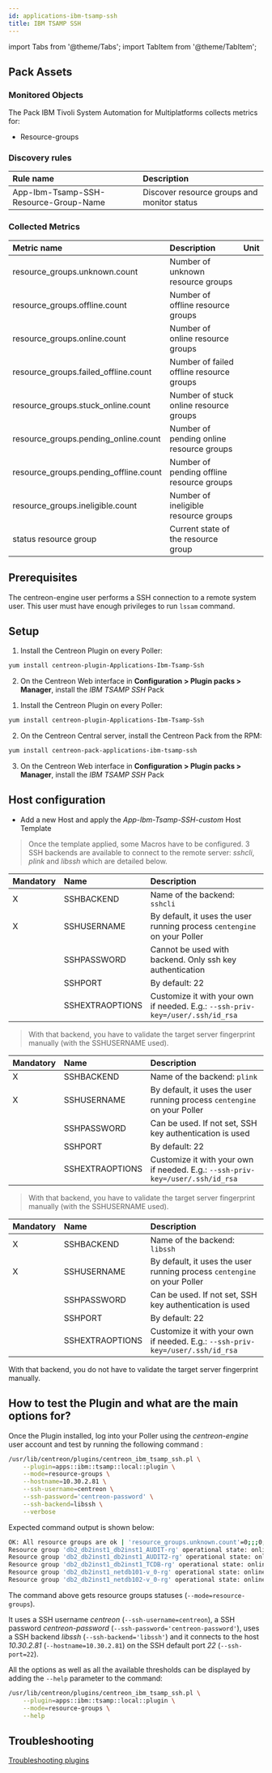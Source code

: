```yaml
---
id: applications-ibm-tsamp-ssh
title: IBM TSAMP SSH
---
```

import Tabs from '@theme/Tabs';
import TabItem from '@theme/TabItem';


## Pack Assets

### Monitored Objects

The Pack IBM Tivoli System Automation for Multiplatforms collects metrics for:
* Resource-groups

### Discovery rules

<Tabs groupId="sync">
<TabItem value="Services" label="Services">

| Rule name                             | Description                                 |
| :------------------------------------ | :------------------------------------------ |
| App-Ibm-Tsamp-SSH-Resource-Group-Name | Discover resource groups and monitor status |

</TabItem>
</Tabs>

### Collected Metrics

<Tabs groupId="sync">
<TabItem value="Resource-groups" label="Resource-groups">

| Metric name                           | Description                               | Unit  |
| :------------------------------------ | :---------------------------------------- | :---- |
| resource_groups.unknown.count         | Number of unknown resource groups         |       |
| resource_groups.offline.count         | Number of offline resource groups         |       |
| resource_groups.online.count          | Number of online resource groups          |       |
| resource_groups.failed_offline.count  | Number of failed offline resource groups  |       |
| resource_groups.stuck_online.count    | Number of stuck online resource groups    |       |
| resource_groups.pending_online.count  | Number of pending online resource groups  |       |
| resource_groups.pending_offline.count | Number of pending offline resource groups |       |
| resource_groups.ineligible.count      | Number of ineligible resource groups      |       |
| status resource group                 | Current state of the resource group       |       |

</TabItem>
</Tabs>

## Prerequisites

The centreon-engine user performs a SSH connection to a remote system user. This user must have enough privileges to run ```lssam``` command.

## Setup

<Tabs groupId="sync">
<TabItem value="Online License" label="Online License">

1. Install the Centreon Plugin on every Poller:

```bash
yum install centreon-plugin-Applications-Ibm-Tsamp-Ssh
```

2. On the Centreon Web interface in **Configuration > Plugin packs > Manager**, install the *IBM TSAMP SSH* Pack

</TabItem>
<TabItem value="Offline License" label="Offline License">

1. Install the Centreon Plugin on every Poller:

```bash
yum install centreon-plugin-Applications-Ibm-Tsamp-Ssh
```

2. On the Centreon Central server, install the Centreon Pack from the RPM:

```bash
yum install centreon-pack-applications-ibm-tsamp-ssh
```

3. On the Centreon Web interface in **Configuration > Plugin packs > Manager**, install the *IBM TSAMP SSH* Pack

</TabItem>
</Tabs>

## Host configuration

* Add a new Host and apply the *App-Ibm-Tsamp-SSH-custom* Host Template

> Once the template applied, some Macros have to be configured.
> 3 SSH backends are available to connect to the remote server: *sshcli*, *plink* and *libssh* which are detailed below.

<Tabs groupId="sync">
<TabItem value="sshcli backend" label="sshcli backend">

| Mandatory   | Name            | Description                                                                                 |
| :---------- | :-------------- | :------------------------------------------------------------------------------------------ |
| X           | SSHBACKEND      | Name of the backend: ```sshcli```                                                           |
| X           | SSHUSERNAME     | By default, it uses the user running process ```centengine``` on your Poller                |
|             | SSHPASSWORD     | Cannot be used with backend. Only ssh key authentication                                    |
|             | SSHPORT         | By default: 22                                                                              |
|             | SSHEXTRAOPTIONS | Customize it with your own if needed. E.g.: ```--ssh-priv-key=/user/.ssh/id_rsa```          |

> With that backend, you have to validate the target server fingerprint manually (with the SSHUSERNAME used).

</TabItem>
<TabItem value="plink backend" label="plink backend">

| Mandatory   | Name            | Description                                                                                 |
| :---------- | :-------------- | :------------------------------------------------------------------------------------------ |
| X           | SSHBACKEND      | Name of the backend: ```plink```                                                            |
| X           | SSHUSERNAME     | By default, it uses the user running process ```centengine``` on your Poller                |
|             | SSHPASSWORD     | Can be used. If not set, SSH key authentication is used                                     |
|             | SSHPORT         | By default: 22                                                                              |
|             | SSHEXTRAOPTIONS | Customize it with your own if needed. E.g.: ```--ssh-priv-key=/user/.ssh/id_rsa```          |

> With that backend, you have to validate the target server fingerprint manually (with the SSHUSERNAME used).

</TabItem>
<TabItem value="libssh backend (default)" label="libssh backend (default)">

| Mandatory   | Name            | Description                                                                                 |
| :---------- | :-------------- | :------------------------------------------------------------------------------------------ |
| X           | SSHBACKEND      | Name of the backend: ```libssh```                                                           |
| X           | SSHUSERNAME     | By default, it uses the user running process ```centengine``` on your Poller                |
|             | SSHPASSWORD     | Can be used. If not set, SSH key authentication is used                                     |
|             | SSHPORT         | By default: 22                                                                              |
|             | SSHEXTRAOPTIONS | Customize it with your own if needed. E.g.: ```--ssh-priv-key=/user/.ssh/id_rsa```          |

With that backend, you do not have to validate the target server fingerprint manually.

</TabItem>
</Tabs>

## How to test the Plugin and what are the main options for?

Once the Plugin installed, log into your Poller using the *centreon-engine* user account and test by running the following command :

```bash
/usr/lib/centreon/plugins/centreon_ibm_tsamp_ssh.pl \
    --plugin=apps::ibm::tsamp::local::plugin \
    --mode=resource-groups \
    --hostname=10.30.2.81 \
    --ssh-username=centreon \
    --ssh-password='centreon-password' \
    --ssh-backend=libssh \
    --verbose
```

Expected command output is shown below:

```bash
OK: All resource groups are ok | 'resource_groups.unknown.count'=0;;;0; 'resource_groups.offline.count'=0;;;0; 'resource_groups.online.count'=5;;;0; 'resource_groups.failed_offline.count'=0;;;0; 'resource_groups.stuck_online.count'=0;;;0; 'resource_groups.pending_online.count'=0;;;0; 'resource_groups.pending_offline.count'=0;;;0; 'resource_groups.ineligible.count'=0;;;0;
Resource group 'db2_db2inst1_db2inst1_AUDIT-rg' operational state: online [nominal: online]
Resource group 'db2_db2inst1_db2inst1_AUDIT2-rg' operational state: online [nominal: online]
Resource group 'db2_db2inst1_db2inst1_TCDB-rg' operational state: online [nominal: online]
Resource group 'db2_db2inst1_netdb101-v_0-rg' operational state: online [nominal: online]
Resource group 'db2_db2inst1_netdb102-v_0-rg' operational state: online [nominal: online]
```

The command above gets resource groups statuses (```--mode=resource-groups```).

It uses a SSH username _centreon_ (```--ssh-username=centreon```), a SSH password _centreon-password_ (```--ssh-password='centreon-password'```),
uses a SSH backend _libssh_ (```--ssh-backend='libssh'```) and it connects to the host _10.30.2.81_ (```--hostname=10.30.2.81```)
on the SSH default port _22_ (```--ssh-port=22```).

All the options as well as all the available thresholds can be displayed by adding the  ```--help```
parameter to the command:

```bash
/usr/lib/centreon/plugins/centreon_ibm_tsamp_ssh.pl \
    --plugin=apps::ibm::tsamp::local::plugin \
    --mode=resource-groups \
    --help
```

## Troubleshooting

[Troubleshooting plugins](../tutorials/troubleshooting-plugins.md#ssh-and-cli-checks)